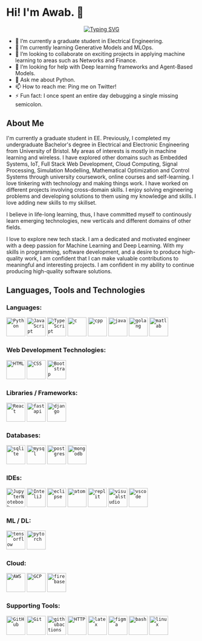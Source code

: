 # Hi! I'm Awab. 👋
<!--
**awabasher/awabasher** is a ✨ _special_ ✨ repository because its `README.md` (this file) appears on your GitHub profile.

Here are some ideas to get you started:

- 🔭 I’m currently working on ...
- 🌱 I’m currently learning ...
- 👯 I’m looking to collaborate on ...
- 🤔 I’m looking for help with ...
- 💬 Ask me about ...
- 📫 How to reach me: ...
- 😄 Pronouns: ...
- ⚡ Fun fact: ...
-->
<p align="center"><a href="https://git.io/typing-svg"><img src="https://readme-typing-svg.herokuapp.com?font=Satisfy&weight=600&size=25&pause=1000&color=2AEBBFB1&center=true&vCenter=true&width=435&height=60&lines=Electrical+Engineering+Graduate;Always+learning!" alt="Typing SVG" /></a></p>


- 🔭 I’m currently a graduate student in Electrical Engineering.
- 🌱 I’m currently learning Generative Models and MLOps.
- 👯 I’m looking to collaborate on exciting projects in applying machine learning to areas such as Networks and Finance.
- 🤔 I’m looking for help with Deep learning frameworks and Agent-Based Models.
- 💬 Ask me about Python.
- 📫 How to reach me: Ping me on Twitter!
- ⚡ Fun fact: I once spent an entire day debugging a single missing semicolon.
## About Me
I'm currently a graduate student in EE. Previously, I completed my undergraduate Bachelor's degree in Electrical and Electronic Engineering from University of Bristol. My areas of interests is mostly in machine learning and wireless. I have explored other domains such as Embedded Systems, IoT, Full Stack Web Development, Cloud Computing, Signal Processing, Simulation Modelling, Mathematical Optimization and Control Systems through university coursework, online courses and self-learning. I love tinkering with technology and making things work. I have worked on different projects involving cross-domain skills. I enjoy solving engineering problems and developing solutions to them using my knowledge and skills. I love adding new skills to my skillset. 

I believe in life-long learning, thus, I have committed myself to continously learn emerging technologies, new verticals and different domains of other fields.

I love to explore new tech stack. I am a dedicated and motivated engineer with a deep passion for Machine Learning and Deep Learning. With my skills in programming, software development, and a desire to produce high-quality work, I am confident that I can make valuable contributions to meaningful and interesting projects. I am confident in my ability to continue producing high-quality software solutions.
## Languages, Tools and Technologies
### Languages:
<code><img height="50" src="https://user-images.githubusercontent.com/25181517/183423507-c056a6f9-1ba8-4312-a350-19bcbc5a8697.png" alt="Python" title="Python" /></code>
<code><img height="50" src="https://user-images.githubusercontent.com/25181517/117447155-6a868a00-af3d-11eb-9cfe-245df15c9f3f.png" alt="JavaScript" title="JavaScript" /></code>
<code><img height="50" src="https://user-images.githubusercontent.com/25181517/183890598-19a0ac2d-e88a-4005-a8df-1ee36782fde1.png" alt="TypeScript" title="TypeScript" /></code>
<code><img height="50" src="https://skillicons.dev/icons?i=c" alt="c" title="C" /></code>
<code><img height="50" src="https://skillicons.dev/icons?i=cpp" alt="cpp" title="C++" /></code>
<code><img height="50" src="https://skillicons.dev/icons?i=java" alt="java" title="Java" /></code>
<code><img height="50" src="https://skillicons.dev/icons?i=golang" alt="golang" title="Golang" /></code>
<code><img height="50" src="https://skillicons.dev/icons?i=matlab" alt="matlab" title="MATLAB" /></code>



### Web Development Technologies:
<code><img height="50" src="https://user-images.githubusercontent.com/25181517/117447535-f00a3a00-af3d-11eb-89bf-45aaf56dbaf1.png" alt="HTML" title="HTML" /></code>
<code><img height="50" src="https://user-images.githubusercontent.com/25181517/183898674-75a4a1b1-f960-4ea9-abcb-637170a00a75.png" alt="CSS" title="CSS" /></code>
<code><img height="50" src="https://user-images.githubusercontent.com/25181517/183898054-b3d693d4-dafb-4808-a509-bab54cf5de34.png" alt="Bootstrap" title="Bootstrap" /></code>


### Libraries / Frameworks:
<code><img height="50" src="https://user-images.githubusercontent.com/25181517/183897015-94a058a6-b86e-4e42-a37f-bf92061753e5.png" alt="React" title="React" /></code>
<code><img height="50" src="https://skillicons.dev/icons?i=fastapi" alt="fastapi" title="FastAPI" /></code>
<code><img height="50" src="https://skillicons.dev/icons?i=django" alt="django" title="Django" /></code>



### Databases:
<code><img height="50" src="https://skillicons.dev/icons?i=sqlite" alt="sqlite" title="SQLite" /></code>
<code><img height="50" src="https://skillicons.dev/icons?i=mysql" alt="mysql" title="MySQL" /></code>
<code><img height="50" src="https://skillicons.dev/icons?i=postgres" alt="postgres" title="PostgreSQL" /></code>
<code><img height="50" src="https://skillicons.dev/icons?i=mongodb" alt="mongodb" title="MongoDB" /></code>

### IDEs:
<code><img height="50" src="https://user-images.githubusercontent.com/25181517/183914128-3fc88b4a-4ac1-40e6-9443-9a30182379b7.png" alt="JupyterNotebook" title="JupyterNotebook" /></code>
<code><img height="50" src="https://user-images.githubusercontent.com/25181517/121302773-7aa5d680-c8fa-11eb-98aa-e016fdb2de32.png" alt="InteliJ" title="InteliJ" /></code>
<code><img height="50" src="https://user-images.githubusercontent.com/25181517/183577745-799bb814-d819-4886-903c-a680bfcd5714.png" alt="eclipse" title="Eclipse" /></code>
<code><img height="50" src="https://skillicons.dev/icons?i=atom" alt="atom" title="Atom" /></code>
<code><img height="50" src="https://skillicons.dev/icons?i=replit" alt="replit" title="Replit" /></code>
<code><img height="50" src="https://skillicons.dev/icons?i=visualstudio" alt="visualstudio" title="Visual Studio" /></code>
<code><img height="50" src="https://skillicons.dev/icons?i=vscode" alt="vscode" title="VS Code" /></code>

### ML / DL:
<code><img height="50" src="https://skillicons.dev/icons?i=tensorflow" alt="tensorflow" title="Tensorflow" /></code>
<code><img height="50" src="https://skillicons.dev/icons?i=pytorch" alt="pytorch" title="PyTorch" /></code>

### Cloud:
<code><img height="50" src="https://user-images.githubusercontent.com/25181517/183896132-54262f2e-6d98-41e3-8888-e40ab5a17326.png" alt="AWS" title="AWS" /></code>
<code><img height="50" src="https://skillicons.dev/icons?i=gcp" alt="GCP" title="GCP" /></code>
<code><img height="50" src="https://skillicons.dev/icons?i=firebase" alt="firebase" title="Firebase" /></code>


### Supporting Tools:
<code><img height="50" src="https://user-images.githubusercontent.com/25181517/117364276-fc4eb280-aebd-11eb-92ba-8a6ef74b7313.png" alt="GitHub" title="GitHub" /></code>
<code><img height="50" src="https://user-images.githubusercontent.com/25181517/117364277-fc4eb280-aebd-11eb-8769-a3583c6a2037.png" alt="Git" title="Git" /></code>
<code><img height="50" src="https://skillicons.dev/icons?i=githubactions" alt="githubactions" title="Github Actions" /></code>
<code><img height="50" src="https://user-images.githubusercontent.com/25181517/183869554-ae3ce73a-b756-4cea-bb96-eadc96506102.png" alt="HTTP" title="HTTP" /></code>
<code><img height="50" src="https://skillicons.dev/icons?i=latex" alt="latex" title="Latex" /></code>
<code><img height="50" src="https://skillicons.dev/icons?i=figma" alt="figma" title="Figma" /></code>
<code><img height="50" src="https://skillicons.dev/icons?i=bash" alt="bash" title="Bash" /></code>
<code><img height="50" src="https://skillicons.dev/icons?i=linux" alt="linux" title="Linux" /></code>






